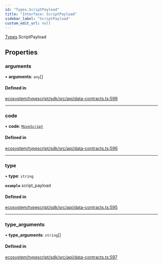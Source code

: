 ```yaml
---
id: "Types.ScriptPayload"
title: "Interface: ScriptPayload"
sidebar_label: "ScriptPayload"
custom_edit_url: null
---
```


[Types](../namespaces/Types.md).ScriptPayload

## Properties

### arguments

• **arguments**: `any`[]

#### Defined in

[ecosystem/typescript/sdk/src/api/data-contracts.ts:598](https://github.com/aptos-labs/aptos-core/blob/fb73eb358/ecosystem/typescript/sdk/src/api/data-contracts.ts#L598)

___

### code

• **code**: [`MoveScript`](Types.MoveScript.md)

#### Defined in

[ecosystem/typescript/sdk/src/api/data-contracts.ts:596](https://github.com/aptos-labs/aptos-core/blob/fb73eb358/ecosystem/typescript/sdk/src/api/data-contracts.ts#L596)

___

### type

• **type**: `string`

**`example`** script_payload

#### Defined in

[ecosystem/typescript/sdk/src/api/data-contracts.ts:595](https://github.com/aptos-labs/aptos-core/blob/fb73eb358/ecosystem/typescript/sdk/src/api/data-contracts.ts#L595)

___

### type\_arguments

• **type\_arguments**: `string`[]

#### Defined in

[ecosystem/typescript/sdk/src/api/data-contracts.ts:597](https://github.com/aptos-labs/aptos-core/blob/fb73eb358/ecosystem/typescript/sdk/src/api/data-contracts.ts#L597)
